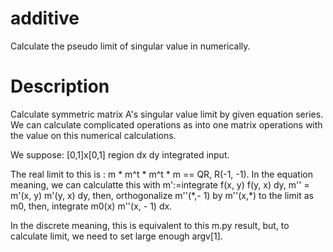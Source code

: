 # additive
Calculate the pseudo limit of singular value in numerically.

# Description
Calculate symmetric matrix A's singular value limit by given equation series.
We can calculate complicated operations as into one matrix operations with the value on this numerical calculations.

We suppose: \[0,1\]x\[0,1\] region dx dy integrated input.

The real limit to this is : m \* m^t \* m^t \* m == QR, R(-1, -1).
In the equation meaning, we can calculatte this with m':=integrate f(x, y) f(y, x) dy, m'' = m'(x, y) m'(y, x) dy,
then, orthogonalize m''(\*,- 1) by m''(x,\*) to the limit as m0, then, integrate m0(x) m''(x, - 1) dx.

In the discrete meaning, this is equivalent to this m.py result, but, to calculate limit, we need to set large enough argv\[1\].
